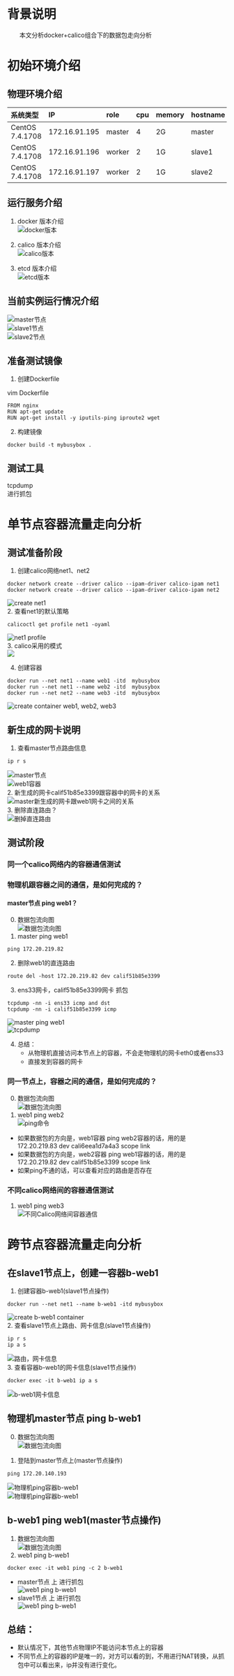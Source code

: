 
# 背景说明   
&ensp;&ensp;&ensp;&ensp;本文分析docker+calico组合下的数据包走向分析

# 初始环境介绍  
## 物理环境介绍  
|**系统类型**|**IP**|**role**|**cpu**|**memory**|**hostname**|
|:---|:---|:---|:---|:---|:---|
|CentOS 7.4.1708|172.16.91.195|master|4|2G|master|
|CentOS 7.4.1708|172.16.91.196|worker|2|1G|slave1|
|CentOS 7.4.1708|172.16.91.197|worker|2|1G|slave2|  
## 运行服务介绍  
1. docker 版本介绍  
![docker版本](https://note.youdao.com/yws/public/resource/ca7c2468223e3c4a80c4e24b70ff9608/xmlnote/0B5DA5F8CDED41A697608B27F60C8CDA/21734)  

2. calico 版本介绍  
![calico版本](https://note.youdao.com/yws/public/resource/ca7c2468223e3c4a80c4e24b70ff9608/xmlnote/D819A38718114E3FB75E098E31110850/21736)  

3. etcd 版本介绍  
![etcd版本](https://note.youdao.com/yws/public/resource/ca7c2468223e3c4a80c4e24b70ff9608/xmlnote/3519301AC09144B284BF19457F23FEFE/21738)  


## 当前实例运行情况介绍
![master节点](https://note.youdao.com/yws/public/resource/ca7c2468223e3c4a80c4e24b70ff9608/xmlnote/22AD0D97EC204EA2AAA1F5CB0F50F41C/21745)  
![slave1节点](https://note.youdao.com/yws/public/resource/ca7c2468223e3c4a80c4e24b70ff9608/xmlnote/2FC5B9C4ECEA4C5682BE969C3B70D60D/21741)  
![slave2节点](https://note.youdao.com/yws/public/resource/ca7c2468223e3c4a80c4e24b70ff9608/xmlnote/271308858C3E49BD91BBCB492FE85632/21743)  

## 准备测试镜像  
1. 创建Dockerfile  

vim Dockerfile  
```
FROM nginx
RUN apt-get update 
RUN apt-get install -y iputils-ping iproute2 wget
```
2. 构建镜像  
```
docker build -t mybusybox .
```
## 测试工具  
tcpdump   
进行抓包   

# 单节点容器流量走向分析  

## 测试准备阶段

1. 创建calico网络net1、net2  
```
docker network create --driver calico --ipam-driver calico-ipam net1
docker network create --driver calico --ipam-driver calico-ipam net2
```
![create net1](https://note.youdao.com/yws/public/resource/ca7c2468223e3c4a80c4e24b70ff9608/xmlnote/94D18ECCAFAE46048D68740E218599C2/21747)  
2. 查看net1的默认策略  
```
calicoctl get profile net1 -oyaml 
```  
![net1 profile](https://note.youdao.com/yws/public/resource/ca7c2468223e3c4a80c4e24b70ff9608/xmlnote/5B040349DE7C4E3DAFBB5B8A4850F0B3/21750)  
3. calico采用的模式  
![](https://note.youdao.com/yws/public/resource/d8631b2801d11e53d570068af1c0bf0f/xmlnote/7C7A8663FB2B451099DB0548F25EEA2E/21789)  

4. 创建容器  
```
docker run --net net1 --name web1 -itd  mybusybox    
docker run --net net1 --name web2 -itd  mybusybox  
docker run --net net2 --name web3 -itd  mybusybox  
```  
![create container web1, web2, web3](https://note.youdao.com/yws/public/resource/ca7c2468223e3c4a80c4e24b70ff9608/xmlnote/281C4F7354424156B06028FF9CA017A1/21753)  
## 新生成的网卡说明    
1. 查看master节点路由信息  
```
ip r s
```
![master节点](https://note.youdao.com/yws/public/resource/ca7c2468223e3c4a80c4e24b70ff9608/xmlnote/1EFD9E2CAEA6424DB322BD544158D2AB/21772)  
![web1容器](https://note.youdao.com/yws/public/resource/ca7c2468223e3c4a80c4e24b70ff9608/xmlnote/2C9B4C6239F5458BA4B7F75B43455ACA/21771)  
2. 新生成的网卡calif51b85e3399跟容器中的网卡的关系  
![master新生成的网卡跟web1网卡之间的关系](https://note.youdao.com/yws/public/resource/ca7c2468223e3c4a80c4e24b70ff9608/xmlnote/F289277413D04EFFA616B4AAFEA1BA45/21774)  
3. 删除直连路由？  
![删掉直连路由](https://note.youdao.com/yws/public/resource/ca7c2468223e3c4a80c4e24b70ff9608/xmlnote/0C7C03F70EBB4072BE07E4E7488B206C/21777)  


## 测试阶段  
### 同一个calico网络内的容器通信测试  
### 物理机跟容器之间的通信，是如何完成的？  
#### master节点 ping web1？  
0. 数据包流向图   
![数据包流向图](https://note.youdao.com/yws/public/resource/d8631b2801d11e53d570068af1c0bf0f/xmlnote/B4E2080EC698496A9D3F52137C495781/21792)  
1. master ping web1  
```
ping 172.20.219.82
```
2. 删除web1的直连路由   
```
route del -host 172.20.219.82 dev calif51b85e3399 
```

3. ens33网卡，calif51b85e3399网卡 抓包  
```
tcpdump -nn -i ens33 icmp and dst 
tcpdump -nn -i calif51b85e3399 icmp 
```  
![master ping web1](https://note.youdao.com/yws/public/resource/ca7c2468223e3c4a80c4e24b70ff9608/xmlnote/3C9826D594AA4F14AEAA7E98C5BE2A9F/21784)  
![tcpdump](https://note.youdao.com/yws/public/resource/ca7c2468223e3c4a80c4e24b70ff9608/xmlnote/48109C88CAB6492095E00CD7AAA4D08C/21782)  

4. 总结： 
    - 从物理机直接访问本节点上的容器，不会走物理机的网卡eth0或者ens33
    - 直接发到容器的网卡  



### 同一节点上，容器之间的通信，是如何完成的？  
0. 数据包流向图  
![数据包流向图](https://note.youdao.com/yws/public/resource/d8631b2801d11e53d570068af1c0bf0f/xmlnote/D752553303AB4D02B7DCCD29D8B7F8D9/21798)    
1. web1 ping web2  
![ping命令](https://note.youdao.com/yws/public/resource/d8631b2801d11e53d570068af1c0bf0f/xmlnote/21B92D75B29245E9BF17DD2CC4DB66FB/21796)

- 如果数据包的方向是，web1容器 ping web2容器的话，用的是  
172.20.219.83 dev cali6eea1d7a4a3 scope link  
- 如果数据包的方向是，web2容器 ping web1容器的话，用的是  
172.20.219.82 dev calif51b85e3399 scope link   
- 如果ping不通的话，可以查看对应的路由是否存在  

### 不同calico网络间的容器通信测试
1. web1 ping web3    
![不同Calico网络间容器通信](https://note.youdao.com/yws/public/resource/d8631b2801d11e53d570068af1c0bf0f/xmlnote/B19E78375C834847B8D9811C90E603F7/21803)     

# 跨节点容器流量走向分析  
## 在slave1节点上，创建一容器b-web1  
1. 创建容器b-web1(slave1节点操作)   
```
docker run --net net1 --name b-web1 -itd mybusybox  
```
![create b-web1 container](https://note.youdao.com/yws/public/resource/ca7c2468223e3c4a80c4e24b70ff9608/xmlnote/BB8ECD83B62C475398FF429A30F92E4E/21805)  
2. 查看slave1节点上路由、网卡信息(slave1节点操作)   
```
ip r s  
ip a s 
``` 
![路由，网卡信息](https://note.youdao.com/yws/public/resource/ca7c2468223e3c4a80c4e24b70ff9608/xmlnote/8D74388F42B0463CB099B47045035399/21808)    
3. 查看容器b-web1的网卡信息(slave1节点操作)   
```
docker exec -it b-web1 ip a s
```
![b-web1网卡信息](https://note.youdao.com/yws/public/resource/ca7c2468223e3c4a80c4e24b70ff9608/xmlnote/D820C118F2214DBC8EFE3D724860DFBA/21810)    
## 物理机master节点 ping b-web1 
0. 数据包流向图  
![数据包流向图](https://note.youdao.com/yws/public/resource/ca7c2468223e3c4a80c4e24b70ff9608/xmlnote/889AE636AAA5411F8DEFE327CDC985CB/21817)  

1. 登陆到master节点上(master节点操作)   
```
ping 172.20.140.193
```  
![物理机ping容器b-web1](https://note.youdao.com/yws/public/resource/ca7c2468223e3c4a80c4e24b70ff9608/xmlnote/20C2BB237A4141CD8EC8421A84A87043/21812)  
![物理机ping容器b-web1](https://note.youdao.com/yws/public/resource/ca7c2468223e3c4a80c4e24b70ff9608/xmlnote/026CAD1604F147AD9CA172630D12EE50/21815)   

## b-web1 ping web1(master节点操作)  
1. 数据包流向图  
![数据包流向图](https://note.youdao.com/yws/public/resource/ca7c2468223e3c4a80c4e24b70ff9608/xmlnote/4F7D2098AD734F0ABAF9C5BAF9D2EE45/21822)  
2. web1 ping b-web1   
```
docker exec -it web1 ping -c 2 b-web1     
```  
- master节点 上 进行抓包   
![web1 ping b-web1](https://note.youdao.com/yws/public/resource/ca7c2468223e3c4a80c4e24b70ff9608/xmlnote/C8015870FA7944AFB64B86E83B8764CA/21828)  
- slave1节点 上 进行抓包   
![web1 ping b-web1](https://note.youdao.com/yws/public/resource/ca7c2468223e3c4a80c4e24b70ff9608/xmlnote/8E861A5E21354955975E90700327DB31/21824)  

## 总结：   
- 默认情况下，其他节点物理IP不能访问本节点上的容器  
- 不同节点上的容器的IP是唯一的，对方可以看的到，不用进行NAT转换，从抓包中可以看出来，ip并没有进行变化。  
























